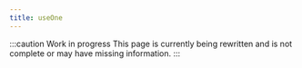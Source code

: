 ```yaml
---
title: useOne
---
```


:::caution Work in progress
This page is currently being rewritten and is not complete or may have missing information.
:::